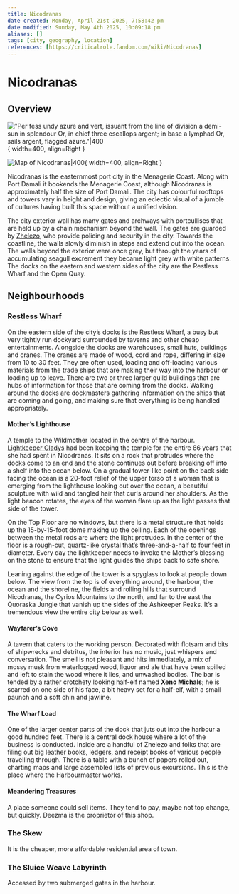 ```yaml
---
title: Nicodranas
date created: Monday, April 21st 2025, 7:58:42 pm
date modified: Sunday, May 4th 2025, 10:09:18 pm
aliases: []
tags: [city, geography, location]
references: [https://criticalrole.fandom.com/wiki/Nicodranas]
---
```


# Nicodranas

## Overview

!["Per fess undy azure and vert, issuant from the line of division a demi-sun in splendour Or, in chief three escallops argent; in base a lymphad Or, sails argent, flagged azure."|400](../../../assets/images/crest-nicodranas.png){ width=400, align=Right }

![Map of Nicodranas|400](../../../assets/map-nicodranas.png){ width=400, align=Right }

Nicodranas is the easternmost port city in the Menagerie Coast. Along with Port Damali it bookends the Menagerie Coast, although Nicodranas is approximately half the size of Port Damali. The city has colourful rooftops and towers vary in height and design, giving an eclectic visual of a jumble of cultures having built this space without a unified vision.

The city exterior wall has many gates and archways with portcullises that are held up by a chain mechanism beyond the wall. The gates are guarded by [Zhelezo](../../factions/clovis-concord.md#Zhelezo), who provide policing and security in the city. Towards the coastline, the walls slowly diminish in steps and extend out into the ocean. The walls beyond the exterior were once grey, but through the years of accumulating seagull excrement they became light grey with white patterns. The docks on the eastern and western sides of the city are the Restless Wharf and the Open Quay.

## Neighbourhoods

### Restless Wharf

On the eastern side of the city’s docks is the Restless Wharf, a busy but very tightly run dockyard surrounded by taverns and other cheap entertainments. Alongside the docks are warehouses, small huts, buildings and cranes. The cranes are made of wood, cord and rope, differing in size from 10 to 30 feet. They are often used, loading and off-loading various materials from the trade ships that are making their way into the harbour or loading up to leave. There are two or three larger guild buildings that are hubs of information for those that are coming from the docks. Walking around the docks are dockmasters gathering information on the ships that are coming and going, and making sure that everything is being handled appropriately.

#### Mother’s Lighthouse

A temple to the Wildmother located in the centre of the harbour. [Lightkeeper Gladys](https://criticalrole.fandom.com/wiki/Gladys "Gladys") had been keeping the temple for the entire 86 years that she had spent in Nicodranas. It sits on a rock that protrudes where the docks come to an end and the stone continues out before breaking off into a shelf into the ocean below. On a gradual tower-like point on the back side facing the ocean is a 20-foot relief of the upper torso of a woman that is emerging from the lighthouse looking out over the ocean, a beautiful sculpture with wild and tangled hair that curls around her shoulders. As the light beacon rotates, the eyes of the woman flare up as the light passes that side of the tower.

On the Top Floor are no windows, but there is a metal structure that holds up the 15-by-15-foot dome making up the ceiling. Each of the openings between the metal rods are where the light protrudes. In the center of the floor is a rough-cut, quartz-like crystal that’s three-and-a-half to four feet in diameter. Every day the lightkeeper needs to invoke the Mother’s blessing on the stone to ensure that the light guides the ships back to safe shore.

Leaning against the edge of the tower is a spyglass to look at people down below. The view from the top is of everything around, the harbour, the ocean and the shoreline, the fields and rolling hills that surround Nicodranas, the Cyrios Mountains to the north, and far to the east the Quoraska Jungle that vanish up the sides of the Ashkeeper Peaks. It’s a tremendous view the entire city below as well.

#### Wayfarer’s Cove

A tavern that caters to the working person. Decorated with flotsam and bits of shipwrecks and detritus, the interior has no music, just whispers and conversation. The smell is not pleasant and hits immediately, a mix of mossy musk from waterlogged wood, liquor and ale that have been spilled and left to stain the wood where it lies, and unwashed bodies. The bar is tended by a rather crotchety looking half-elf named **Xeno Michals**; he is scarred on one side of his face, a bit heavy set for a half-elf, with a small paunch and a soft chin and jawline.

#### The Wharf Load

One of the larger center parts of the dock that juts out into the harbour a good hundred feet. There is a central dock house where a lot of the business is conducted. Inside are a handful of Zhelezo and folks that are filing out big leather books, ledgers, and receipt books of various people travelling through. There is a table with a bunch of papers rolled out, charting maps and large assembled lists of previous excursions. This is the place where the Harbourmaster works.

#### Meandering Treasures

A place someone could sell items. They tend to pay, maybe not top change, but quickly. Deezma is the proprietor of this shop.

### The Skew

It is the cheaper, more affordable residential area of town.

### The Sluice Weave Labyrinth

Accessed by two submerged gates in the harbour.
